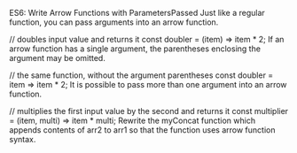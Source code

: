ES6: Write Arrow Functions with ParametersPassed
Just like a regular function, you can pass arguments into an arrow function.

// doubles input value and returns it
const doubler = (item) => item * 2;
If an arrow function has a single argument, the parentheses enclosing the argument may be omitted.

// the same function, without the argument parentheses
const doubler = item => item * 2;
It is possible to pass more than one argument into an arrow function.

// multiplies the first input value by the second and returns it
const multiplier = (item, multi) => item * multi;
Rewrite the myConcat function which appends contents of arr2 to arr1 so that the function uses arrow function syntax.

